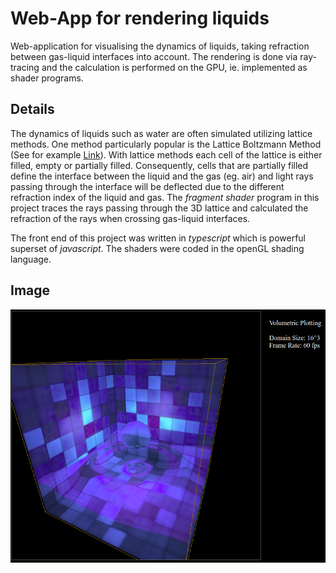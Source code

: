 # Web-App for rendering liquids

Web-application for visualising the dynamics of liquids, taking
refraction between gas-liquid interfaces into account. The
rendering is done via ray-tracing and the calculation
is performed on the GPU, ie. implemented as shader programs.

## Details

The dynamics of liquids such as water are often simulated utilizing
lattice methods. One method particularly popular is the Lattice Boltzmann
Method (See for example [Link](https://www10.cs.fau.de/publications/papers/2004/Thuerey_VMV04.pdf)).
With lattice methods each cell of the lattice is either filled, empty or partially
filled. Consequently, cells that are partially filled define the interface
between the liquid and the gas (eg. air) and light rays passing through
the interface will be deflected due to the different refraction index of the
liquid and gas.
The *fragment shader* program in this project traces the rays passing
through the 3D lattice and calculated the refraction of the rays when
crossing gas-liquid interfaces.

The front end of this project was written in *typescript* which is
powerful superset of *javascript*. The shaders were coded in the
openGL shading language.

## Image
<img src = './Images/screenshot_01.png' >
